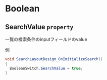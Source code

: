 # Boolean

## SearchValue `property`

一覧の検索条件のinputフィールドのvalue

例
```csharp
void SearchLayoutDesign_OnInitializeSearch()
{
  BooleanSwitch.SearchValue = true;
}
```



